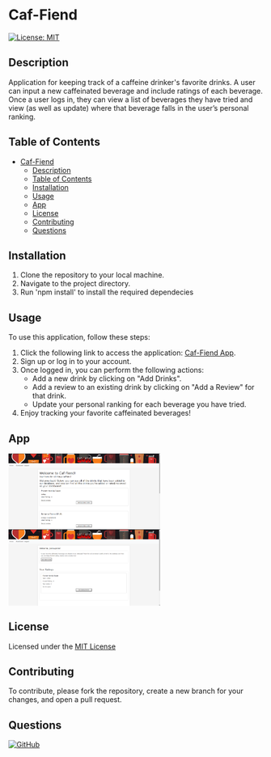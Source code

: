 # Caf-Fiend

[![License: MIT](https://img.shields.io/badge/License-MIT-yellow.svg)](https://opensource.org/licenses/MIT) 

## Description
Application for keeping track of a caffeine drinker's favorite drinks. A user can input a new caffeinated beverage and include ratings of each beverage. Once a user logs in, they can view a list of beverages they have tried and view (as well as update) where that beverage falls in the user’s personal ranking.  



## Table of Contents

- [Caf-Fiend](#caf-fiend)
  - [Description](#description)
  - [Table of Contents](#table-of-contents)
  - [Installation](#installation)
  - [Usage](#usage)
  - [App](#app)
  - [License](#license)
  - [Contributing](#contributing)
  - [Questions](#questions)

## Installation

1. Clone the repository to your local machine.
2. Navigate to the project directory.
3. Run 'npm install' to install the required dependecies


## Usage

To use this application, follow these steps:
1. Click the following link to access the application: [Caf-Fiend App](https://mighty-cove-96789.herokuapp.com/).
2. Sign up or log in to your account.
3. Once logged in, you can perform the following actions:
   - Add a new drink by clicking on "Add Drinks".
   - Add a review to an existing drink by clicking on "Add a Review" for that drink.
   - Update your personal ranking for each beverage you have tried.
4. Enjoy tracking your favorite caffeinated beverages!

## App 

<img src="public/css/assets/page screenshot.png" alt="screenshot of Caf-Fiend webpage" style="display: block; margin: 0; max-width: 300px;">
<img src="public/css/assets/page screenshot2.png" alt="screenshot of Caf-Fiend webpage" style="display: block; margin: 0; max-width: 300px;">


## License

Licensed under the [MIT License](https://opensource.org/licenses/MIT)

## Contributing

To contribute, please fork the repository, create a new branch for your changes, and open a pull request.

## Questions

[![GitHub](https://img.shields.io/badge/GitHub-WolfSpiderMan-orange)](https://github.com/WolfSpiderMan)
